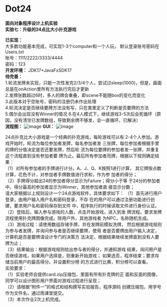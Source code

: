 # Dot24
**面向对象程序设计上机实验**  
**实验七：升级的24点比大小扑克游戏**  
  
**已实现：**  
        大多数功能基本完成，可实现1-3个computer和一个人玩，
        默认登录账号密码在Users.txt  
        账号：1111/2222/3333/4444  
        密码：123  
**开发环境：** JDK17+JavaFxSDK17  
**待完善：**  
        1.轮流发牌未实现，只能一次性发完2/3/4个人，尝试过sleep(1000)，但是，画面总是在onAction里所有方法执行完后才更新  
        2.发牌张数超过6时，多人的牌会重叠，即scene不能随box的变化而变化  
        3.此版本对于空账号，密码的注册仍未作出处理  
        4.轮流决定是否继续要牌方法没有写，只在类里定义了判断是否要牌的方法  
        5.偶尔会出现没有Winner的情况
        6.在4人模式下，继续游戏3-5次后会死循环（原因，没有清空已发牌数组，导致剩余牌不够发，会一直循环，已解决）  
**流程图：**
        ![image](https://user-images.githubusercontent.com/95228744/173381173-792fb531-4c80-4a2a-bee0-e686aeaff14d.png)
**GUI：**
        ![image](https://user-images.githubusercontent.com/95228744/173380417-e6b41252-5cca-44df-8c09-55ca82b5fd2f.png)
        

24点扑克比大小游戏是一个经典的扑克游戏，每轮游戏可以有
2-4个人参加。游戏开始时，轮流为每位参加者发牌，每名参加者发
三张牌，每位参加者根据手里的牌的分值决定是否还要发牌，然后轮
流为每位要牌的参加者发一张牌，并重复这个流程直到没有参加者要
牌为止。最后所有参加者亮牌，根据以下规则确定结果：  
（1）对所有参加者的手牌进行计分。A、J、Q、K按照1进行计算，
其它牌按点数计算，花色不计，对参加者手牌数值进行求和，作为参
加者的得分；  
（2）手牌得分超出24的参加者得分显示为Failure；得分小于等
于24分的参加者中，得分最高的参加者显示为Winner，其他参加者直
接显示分数；  
请大家根据以上规则设计一个24点游戏软件，具体要求如下：
（1）首先进行用户登录，由用户输入用户名和密码登录，不存
在的用户可以通过注册功能进行创建，要求用户名和密码保存到文件
中，程序执行的时候读取文件进行身份认证。  
（2）登陆后，输入参与游戏的人数，点击开始游戏，进入到发
牌流程。要求发牌流程使用扑克牌图像完成。除用户外，其他游戏者
为NPC，名称随机生成。  
（3）游戏过程：请使用数组存储手牌，并在发牌前模拟洗牌，
然后根据游戏规则为参与者发牌，并询问参与者是否继续要牌，使用
者是否要牌由用户输入决定，计算机是否是要牌请设计专门的决策方
法决定，根据结果继续发牌直到没有人要牌为止；  
（3）结果输出：根据游戏规则给出参与者的得分，并通知游戏
结果，询问用户是否继续游戏，如果用户选择是，则重新开始游戏；
如果选否，程序结束；要求存储当前用户的最高得分。并设置积分榜
的方式进行比赛，积分榜可以查看。  
实验要求：  
（1）实验老师会提供card.zip压缩包，里面有所有扑克牌的正
面和反面的图像，同学可以设计图形用户界面对游戏过程进行呈现；  
（2）请根据“附件一”的格式和结构撰写实验报告，程序源码
创建压缩包，用学号作为文件名，通过雨课堂提交。  
（3）本次作业2次上机完成。  
